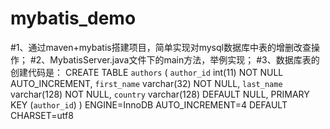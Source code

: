 # mybatis_demo
#1、通过maven+mybatis搭建项目，简单实现对mysql数据库中表的增删改查操作；
#2、MybatisServer.java文件下的main方法，举例实现；
#3、数据库表的创建代码是：
   CREATE TABLE `authors` (
      `author_id` int(11) NOT NULL AUTO_INCREMENT,
      `first_name` varchar(32) NOT NULL,
      `last_name` varchar(128) NOT NULL,
      `country` varchar(128) DEFAULT NULL,
      PRIMARY KEY (`author_id`)
  ) ENGINE=InnoDB AUTO_INCREMENT=4 DEFAULT CHARSET=utf8
